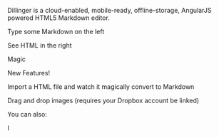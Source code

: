 Dillinger is a cloud-enabled, mobile-ready, offline-storage, AngularJS powered HTML5 Markdown editor.

Type some Markdown on the left
See HTML in the right
Magic
New Features!
Import a HTML file and watch it magically convert to Markdown
Drag and drop images (requires your Dropbox account be linked)
You can also:

I